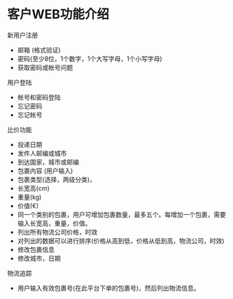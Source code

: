 # 客户WEB功能介绍

新用户注册 

* 邮箱 \(格式验证\)
* 密码\(至少8位，1个数字，1个大写字母，1个小写字母\)
* 获取密码或帐号问题

用户登陆

* 帐号和密码登陆
* 忘记密码
* 忘记帐号

比价功能

* 投递日期
* 发件人邮编或城市
* 到达国家，城市或邮编
* 包裹内容 \(用户输入\)
* 包裹类型\(选择，两级分类\)，
* 长宽高\(cm\)
* 重量\(kg\)
* 价值\(€\)
* 同一个类别的包裹，用户可增加包裹数量，最多五个。每增加一个包裹，需要输入长宽高，重量，价值。
* 列出所有物流公司价格，时效
* 对列出的数据可以进行排序\(价格从高到低，价格从低到高，物流公司，时效\)
* 修改包裹信息
* 修改城市，日期

物流追踪

* 用户输入有效包裹号\(在此平台下单的包裹号\)，然后列出物流信息。

